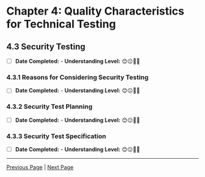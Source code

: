 # Chapter 4: Quality Characteristics for Technical Testing

## 4.3 Security Testing

- [ ] **Date Completed:** - **Understanding Level:** 😊😐🤢🤮

### 4.3.1 Reasons for Considering Security Testing

- [ ] **Date Completed:** - **Understanding Level:** 😊😐🤢🤮

### 4.3.2 Security Test Planning

- [ ] **Date Completed:** - **Understanding Level:** 😊😐🤢🤮

### 4.3.3 Security Test Specification

- [ ] **Date Completed:** - **Understanding Level:** 😊😐🤢🤮

---

[Previous Page](4.2-general-planning-issues.md) | [Next Page](4.4-reliability-testing.md)
